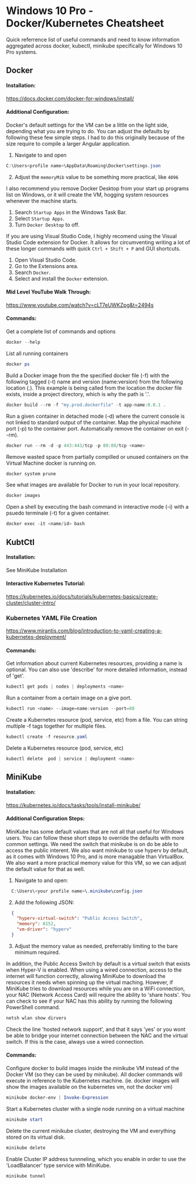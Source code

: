 # Windows 10 Pro - Docker/Kubernetes Cheatsheet
Quick referrence list of useful commands and need to know information aggregated across docker, kubectl, minikube specifically for Windows 10 Pro systems.

## Docker

  #### Installation:

  https://docs.docker.com/docker-for-windows/install/

  #### Additional Configuration:

  Docker's default settings for the VM can be a little on the light side, depending what you are trying to do. You can adjust the defaults by following these few simple steps. I had to do this originally because of
  the size require to compile a larger Angular application.

  1. Navigate to and open
  ```PowerShell
  C:\Users<profile name>\AppData\Roaming\Docker\settings.json
  ```
  2. Adjust the `memoryMib` value to be something more practical, like `4096`

  I also recommend you remove Docker Desktop from your start up programs list on Windows, or it will create the VM, hogging system resources whenever the machine starts.

  1. Search `Startup Apps` in the Windows Task Bar.
  2. Select `Startup Apps`.
  3. Turn `Docker Desktop` to off.

  If you are using Visual Studio Code, I highly recomend using the Visual Studio Code extension for Docker. It allows for circumventing writing a lot of these longer commands with quick `Ctrl + Shift + P` and GUI shortcuts.

  1. Open Visual Studio Code.
  2. Go to the Extensions area.
  3. Search `Docker`.
  4. Select and install the `Docker` extension.

  #### Mid Level YouTube Walk Through:

  https://www.youtube.com/watch?v=cLT7eUWKZpg&t=2494s

  #### Commands:

  Get a complete list of commands and options
  
  ```PowerShell
  docker --help
  ```

  List all running containers
  
  ```PowerShell
  docker ps
  ```

  Build a Docker image from the the specified docker file (-f) with the following tagged (-t) name and version (name:version) from the following location (.). This example is being called from the location the docker file exists, inside a project directory, which is why the path is '.'. 

  ```PowerShell
  docker build --rm -f "my.prod.dockerfile" -t app-name:0.0.1 .
  ```

  Run a given container in detached mode (-d) where the current console is not linked to standard output of the container. Map the physical machine port (-p) to the container port. Automatically remove the container on exit (--rm).

  ```PowerShell
  docker run --rm -d -p 443:443/tcp -p 80:80/tcp <name>
  ```

  Remove wasted space from partially compilled or unused containers on the Virtual Machine docker is running on.

  ```PowerShell
  docker system prune
  ```

  See what images are available for Docker to run in your local repository.

  ```PowerShell
  docker images
  ```

  Open a shell by executing the bash command in interactive mode (-i) with a psuedo terminale (-t) for a given container.

  ```PowerShell
  docker exec -it <name/id> bash
  ```

## KubtCtl

  #### Installation:

  See MiniKube Installation

  #### Interactive Kubernetes Tutorial:

  https://kubernetes.io/docs/tutorials/kubernetes-basics/create-cluster/cluster-intro/ 

  ### Kubernetes YAML File Creation

  https://www.mirantis.com/blog/introduction-to-yaml-creating-a-kubernetes-deployment/

  #### Commands:

  Get information about current Kubernetes resources, providing a name is optional. You can also use 'describe' for more detailed information, instead of 'get'.

  ```PowerShell
  kubectl get pods | nodes | deployments <name>
  ```

  Run a container from a certain image on a give port.

  ```PowerShell
  kubectl run <name> --image=name:version --port=80
  ```

  Create a Kubernetes resource (pod, service, etc) from a file. You can string multiple -f tags together for multiple files.

  ```PowerShell
  kubectl create -f resource.yaml
  ```

  Delete a Kubernetes resource (pod, service, etc)

  ```PowerShell
  kubectl delete  pod | service | deployment <name>
  ```

## MiniKube

  #### Installation:

  https://kubernetes.io/docs/tasks/tools/install-minikube/

  #### Additional Configuration Steps:

  MiniKube has some default values that are not all that useful for Windows users. You can follow these short steps to override the defaults with more
  common settings. We need the switch that minikube is on do be able to access the public interent. We also want minikube to use hyperv by default, as it comes with Windows 10 Pro, and is more managable than VirtualBox. We also want a more practical memory value for this VM, so we can adjust the default value for that as well.

  1. Navigate to and open: 
  ```PowerShell
    C:\Users\<your profile name>\.minikube\config.json
  ```
  2. Add the following JSON:
  ```JSON
    {
      "hyperv-virtual-switch": "Public Access Switch",
      "memory": 8152,
      "vm-driver": "hyperv"
    }
  ```
  3. Adjust the memory value as needed, preferrably limiting to the bare minimum required.

  In addition, the Public Access Switch by default is a virtual switch that exists when Hyper-V is enabled. When using a wired connection, access to the internet will function correctly, allowing MiniKube to download the resources it needs when spinning up the virtual maching. However, if MiniKube tries to download resources while you are on a WiFi connection, your NAC (Network Access Card) will require the ability to 'share hosts'. You can check to see if your NAC has this ability by running the following PowerShell command.

  ```PowerShell
  netsh wlan show dirvers
  ```

  Check the line 'hosted network support', and that it says 'yes' or you wont be able to bridge your internet connection between the NAC and the virtual switch. If this is the case, always use a wired connection.

  #### Commands:

  Configure docker to build images inside the minikube VM instead of the Docker VM (so they can be used by minikube). All docker commands will execute in reference to the Kubernetes machine. (ie. docker images will show the images available on the kubernetes vm, not the docker vm)

  ```PowerShell
  minikube docker-env | Invoke-Expression
  ```
  Start a Kubernetes cluster with a single node running on a virtual machine

  ```PowerShell
  minikube start
  ```

  Delete the current minikube cluster, destroying the VM and everything stored on its virtual disk.

  ```PowerShell
  minikube delete
  ```

  Enable Cluster IP address tunnneling, which you enable in order to use the 'LoadBalancer' type service with MiniKube.

  ```PowerShell
  minikube tunnel
  ```
